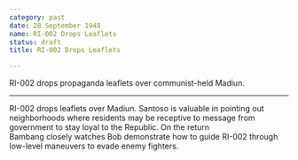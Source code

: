 ```yaml
---
category: past
date: 28 September 1948
name: RI-002 Drops Leaflets
status: draft
title: RI-002 Drops Leaflets

---
```

RI-002 drops propaganda leaflets over communist-held Madiun.

------

RI-002 drops leaflets over Madiun. Santoso is
valuable in pointing out neighborhoods where residents may be receptive
to message from government to stay loyal to the Republic. On the return  
Bambang closely watches Bob demonstrate how to guide RI-002 through low-level
maneuvers to evade enemy fighters.
